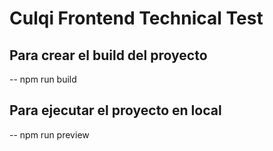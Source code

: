 # Culqi Frontend Technical Test

## Para crear el build del proyecto

-- npm run build

## Para ejecutar el proyecto en local

-- npm run preview
